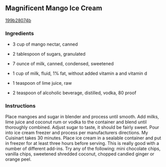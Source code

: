 ## Magnificent Mango Ice Cream

[199b28074b](http://www.food.com/recipe/magnificent-mango-ice-cream-500578)

### Ingredients

 - 3 cup of mango nectar, canned

 - 2 tablespoon of sugars, granulated

 - 7 ounce of milk, canned, condensed, sweetened

 - 1 cup of milk, fluid, 1% fat, without added vitamin a and vitamin d

 - 1 teaspoon of lime juice, raw

 - 2 teaspoon of alcoholic beverage, distilled, vodka, 80 proof

### Instructions

Place mangoes and sugar in blender and process until smooth. Add milks, lime juice and coconut rum or vodka to the container and blend until thoroughly combined. Adjust sugar to taste, it should be fairly sweet. Pour into ice cream freezer and process per manufacturers directions. My Cuisinart takes 30 minutes. Place ice cream in a sealable container and put in freezer for at least three hours before serving. This is really good with a number of different add-ins. Try any of the following: mini chocolate chips, vanilla chips, sweetened shredded coconut, chopped candied ginger or orange peel.